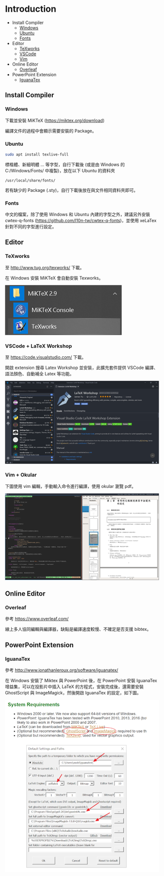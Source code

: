 # Introduction

- Install Compiler
    - [Windows](#Windows)
    - [Ubuntu](#Ubuntu)
    - [Fonts](#Fonts)
- Editor
    - [TeXworks](#TeXworks)
    - [VSCode](#VSCode-LaTex-Workshop)
    - [Vim](#Vim-Terminal)
- Online Editor
    - [Overleaf](#Overleaf)
- PowerPoint Extension
    - [IguanaTex](#IguanaTex)

## Install Compiler

### Windows

下載並安裝 MiKTeX (https://miktex.org/download)

編譯文件的過程中會顯示需要安裝的 Package。

### Ubuntu

```bash
sudo apt install texlive-full
```

標楷體、新細明體 ... 等字型，自行下載後 (或是由 Windows 的 C:/Windows/Fonts/ 中複製)，放在以下 Ubuntu 的資料夾

```
/usr/local/share/fonts/
```

若有缺少的 Package (.sty)，自行下載後放在與文件相同資料夾即可。

### Fonts

中文的檔案，除了使用 Windows 和 Ubuntu 內建的字型之外，建議另外安裝 cwtex-q-fonts (https://github.com/l10n-tw/cwtex-q-fonts)，並使用 xeLaTex 針對不同的字型進行設定。

## Editor

### TeXworks

至 http://www.tug.org/texworks/ 下載。

在 Windows 安裝 MiKTeX 會自動安裝 Texworks。

![Intro-texworks](./pics/Intro-texworks.png)

### VSCode + LaTeX Workshop

至 https://code.visualstudio.com/ 下載。

開啟 extension 搜尋 Latex Workshop 並安裝，此擴充套件提供 VSCode 編譯、語法顏色、自動補全 Latex 等功能。

![Intro-vscode](./pics/Intro-vscode.png)

### Vim + Okular

下圖使用 vim 編輯，手動輸入命令進行編譯，使用 okular 瀏覽 pdf。

![Intro-vscode](./pics/Intro-vim.png)

## Online Editor

### Overleaf

參考 https://www.overleaf.com/

線上多人協同編輯與編譯器，缺點是編譯速度較慢、不確定是否支援 bibtex。

## PowerPoint Extension

### IguanaTex

參考 http://www.jonathanleroux.org/software/iguanatex/

在 Windows 安裝了 Miktex 與 PowerPoint 後，在 PowerPoint 安裝 IguanaTex 增益集，可以在投影片中插入 LaTeX 的方程式，安裝完成後，還需要安裝 GhostScript 與 ImageMagick，然後開啟 IguanaTex 的設定，如下圖。

![Intro-iguanatex](./pics/Intro-iguanatex.png)
